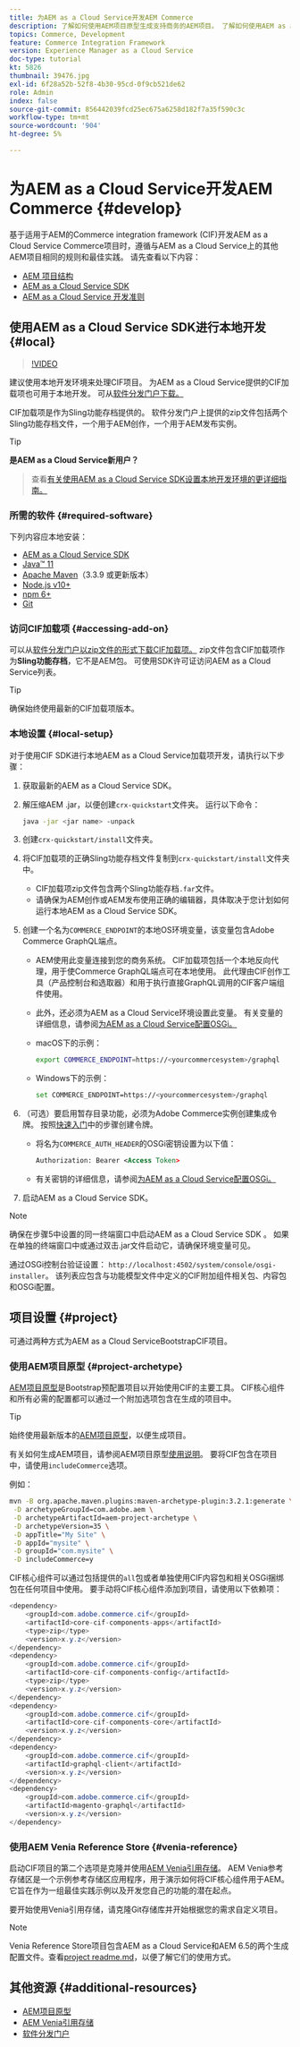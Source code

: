 ```yaml
---
title: 为AEM as a Cloud Service开发AEM Commerce
description: 了解如何使用AEM项目原型生成支持商务的AEM项目。 了解如何使用AEM as a Cloud Service SDK构建项目并将项目部署到本地开发环境。
topics: Commerce, Development
feature: Commerce Integration Framework
version: Experience Manager as a Cloud Service
doc-type: tutorial
kt: 5826
thumbnail: 39476.jpg
exl-id: 6f28a52b-52f8-4b30-95cd-0f9cb521de62
role: Admin
index: false
source-git-commit: 856442039fcd25ec675a6258d182f7a35f590c3c
workflow-type: tm+mt
source-wordcount: '904'
ht-degree: 5%

---
```



# 为AEM as a Cloud Service开发AEM Commerce {#develop}

基于适用于AEM的Commerce integration framework (CIF)开发AEM as a Cloud Service Commerce项目时，遵循与AEM as a Cloud Service上的其他AEM项目相同的规则和最佳实践。 请先查看以下内容：

* [AEM 项目结构](/help/implementing/developing/introduction/aem-project-content-package-structure.md)
* [AEM as a Cloud Service SDK](/help/implementing/developing/introduction/aem-as-a-cloud-service-sdk.md)
* [AEM as a Cloud Service 开发准则](/help/implementing/developing/introduction/development-guidelines.md)

## 使用AEM as a Cloud Service SDK进行本地开发 {#local}

>[!VIDEO](https://video.tv.adobe.com/v/39476/?quality=12&learn=on)

建议使用本地开发环境来处理CIF项目。 为AEM as a Cloud Service提供的CIF加载项也可用于本地开发。 可从[软件分发门户下载。](/help/implementing/developing/tools/package-manager.md#software-distribution)

CIF加载项是作为Sling功能存档提供的。 软件分发门户上提供的zip文件包括两个Sling功能存档文件，一个用于AEM创作，一个用于AEM发布实例。

>[!TIP]
>
>**是AEM as a Cloud Service新用户？**
>>查看[有关使用AEM as a Cloud Service SDK设置本地开发环境的更详细指南。](https://experienceleague.adobe.com/docs/experience-manager-learn/cloud-service/local-development-environment-set-up/overview.html)

### 所需的软件 {#required-software}

下列内容应本地安装：

* [AEM as a Cloud Service SDK](https://experienceleague.adobe.com/docs/experience-manager-learn/cloud-service/local-development-environment-set-up/aem-runtime.html#download-the-aem-as-a-cloud-service-sdk)
* [Java™ 11](https://downloads.experiencecloud.adobe.com/content/software-distribution/en/general.html)
* [Apache Maven](https://maven.apache.org/)（3.3.9 或更新版本）
* [Node.js v10+](https://nodejs.org/en)
* [npm 6+](https://www.npmjs.com/)
* [Git](https://git-scm.com/)

### 访问CIF加载项 {#accessing-add-on}

可以从[软件分发门户以zip文件的形式下载CIF加载项。](/help/implementing/developing/tools/package-manager.md) zip文件包含CIF加载项作为&#x200B;**Sling功能存档**，它不是AEM包。 可使用SDK许可证访问AEM as a Cloud Service列表。

>[!TIP]
>
>确保始终使用最新的CIF加载项版本。

### 本地设置 {#local-setup}

对于使用CIF SDK进行本地AEM as a Cloud Service加载项开发，请执行以下步骤：

1. 获取最新的AEM as a Cloud Service SDK。
1. 解压缩AEM .jar，以便创建`crx-quickstart`文件夹。 运行以下命令：

   ```bash
   java -jar <jar name> -unpack
   ```

1. 创建`crx-quickstart/install`文件夹。
1. 将CIF加载项的正确Sling功能存档文件复制到`crx-quickstart/install`文件夹中。

   * CIF加载项zip文件包含两个Sling功能存档`.far`文件。
   * 请确保为AEM创作或AEM发布使用正确的编辑器，具体取决于您计划如何运行本地AEM as a Cloud Service SDK。

1. 创建一个名为`COMMERCE_ENDPOINT`的本地OS环境变量，该变量包含Adobe Commerce GraphQL端点。

   * AEM使用此变量连接到您的商务系统。 CIF加载项包括一个本地反向代理，用于使Commerce GraphQL端点可在本地使用。 此代理由CIF创作工具（产品控制台和选取器）和用于执行直接GraphQL调用的CIF客户端组件使用。

   * 此外，还必须为AEM as a Cloud Service环境设置此变量。 有关变量的详细信息，请参阅[为AEM as a Cloud Service配置OSGi。](/help/implementing/deploying/configuring-osgi.md#local-development)

   * macOS下的示例：

     ```bash
     export COMMERCE_ENDPOINT=https://<yourcommercesystem>/graphql
     ```

   * Windows下的示例：

     ```bash
     set COMMERCE_ENDPOINT=https://<yourcommercesystem>/graphql
     ```

1. （可选）要启用暂存目录功能，必须为Adobe Commerce实例创建集成令牌。 按照[快速入门](/help/commerce-cloud/cif-storefront/getting-started.md#staging)中的步骤创建令牌。

   * 将名为`COMMERCE_AUTH_HEADER`的OSGi密钥设置为以下值：

     ```xml
     Authorization: Bearer <Access Token>
     ```

   * 有关密钥的详细信息，请参阅[为AEM as a Cloud Service配置OSGi。](/help/implementing/deploying/configuring-osgi.md#local-development)

1. 启动AEM as a Cloud Service SDK。

>[!NOTE]
>
>确保在步骤5中设置的同一终端窗口中启动AEM as a Cloud Service SDK 。 如果在单独的终端窗口中或通过双击.jar文件启动它，请确保环境变量可见。

通过OSGi控制台验证设置： `http://localhost:4502/system/console/osgi-installer`。 该列表应包含与功能模型文件中定义的CIF附加组件相关包、内容包和OSGi配置。

## 项目设置 {#project}

可通过两种方式为AEM as a Cloud ServiceBootstrapCIF项目。

### 使用AEM项目原型 {#project-archetype}

[AEM项目原型](https://github.com/adobe/aem-project-archetype)是Bootstrap预配置项目以开始使用CIF的主要工具。 CIF核心组件和所有必需的配置都可以通过一个附加选项包含在生成的项目中。

>[!TIP]
>
>始终使用最新版本的[AEM项目原型](https://github.com/adobe/aem-project-archetype/releases)，以便生成项目。

有关如何生成AEM项目，请参阅AEM项目原型[使用说明](https://github.com/adobe/aem-project-archetype#usage)。 要将CIF包含在项目中，请使用`includeCommerce`选项。

例如：

```bash
mvn -B org.apache.maven.plugins:maven-archetype-plugin:3.2.1:generate \
 -D archetypeGroupId=com.adobe.aem \
 -D archetypeArtifactId=aem-project-archetype \
 -D archetypeVersion=35 \
 -D appTitle="My Site" \
 -D appId="mysite" \
 -D groupId="com.mysite" \
 -D includeCommerce=y
```

CIF核心组件可以通过包括提供的`all`包或者单独使用CIF内容包和相关OSGi捆绑包在任何项目中使用。 要手动将CIF核心组件添加到项目，请使用以下依赖项：

```java
<dependency>
    <groupId>com.adobe.commerce.cif</groupId>
    <artifactId>core-cif-components-apps</artifactId>
    <type>zip</type>
    <version>x.y.z</version>
</dependency>
<dependency>
    <groupId>com.adobe.commerce.cif</groupId>
    <artifactId>core-cif-components-config</artifactId>
    <type>zip</type>
    <version>x.y.z</version>
</dependency>
<dependency>
    <groupId>com.adobe.commerce.cif</groupId>
    <artifactId>core-cif-components-core</artifactId>
    <version>x.y.z</version>
</dependency>
<dependency>
    <groupId>com.adobe.commerce.cif</groupId>
    <artifactId>graphql-client</artifactId>
    <version>x.y.z</version>
</dependency>
<dependency>
    <groupId>com.adobe.commerce.cif</groupId>
    <artifactId>magento-graphql</artifactId>
    <version>x.y.z</version>
</dependency>
```

### 使用AEM Venia Reference Store {#venia-reference}

启动CIF项目的第二个选项是克隆并使用[AEM Venia引用存储](https://github.com/adobe/aem-cif-guides-venia)。 AEM Venia参考存储区是一个示例参考存储区应用程序，用于演示如何将CIF核心组件用于AEM。 它旨在作为一组最佳实践示例以及开发您自己的功能的潜在起点。

要开始使用Venia引用存储，请克隆Git存储库并开始根据您的需求自定义项目。

>[!NOTE]
>
>Venia Reference Store项目包含AEM as a Cloud Service和AEM 6.5的两个生成配置文件。查看[project readme.md](https://github.com/adobe/aem-cif-guides-venia/blob/main/README.md)，以便了解它们的使用方式。

## 其他资源 {#additional-resources}

* [AEM项目原型](https://github.com/adobe/aem-project-archetype)
* [AEM Venia引用存储](https://github.com/adobe/aem-cif-guides-venia)
* [软件分发门户](https://experience.adobe.com/#/downloads/content/software-distribution/en/aemcloud.html)

